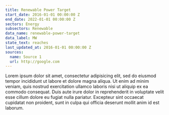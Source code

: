 ```yaml
---
title: Renewable Power Target
start_date: 2016-01-01 00:00:00 Z
end_date: 2022-01-01 00:00:00 Z
sectors: Energy
subsectors: Renewable
data_name: renewable-power-target
data_label: MW
state_text: reaches
last_updated_at: 2016-01-01 00:00:00 Z
sources:
  name: Source 1
  url: http://google.com
---
```


Lorem ipsum dolor sit amet, consectetur adipisicing elit, sed do eiusmod
tempor incididunt ut labore et dolore magna aliqua. Ut enim ad minim veniam,
quis nostrud exercitation ullamco laboris nisi ut aliquip ex ea commodo
consequat. Duis aute irure dolor in reprehenderit in voluptate velit esse
cillum dolore eu fugiat nulla pariatur. Excepteur sint occaecat cupidatat non
proident, sunt in culpa qui officia deserunt mollit anim id est laborum.